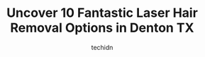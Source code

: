 ---
layout: ampstory
image: https://i0.wp.com/www.depkes.org/wp-content/uploads/2023/06/laser-hair-removal-0-in-denton-tx-1685819952.jpeg?resize=640,853
author: techidn
featured: false
description: Discover the impressive array of Laser Hair Removal options in Denton TX, where you can find 10 of the largest Laser Hair Removal establishments in the area. From renowned classics to hidden
title: Uncover 10 Fantastic Laser Hair Removal Options in Denton TX
cover:
   title: Uncover 10 Fantastic Laser Hair Removal Options in Denton TX
   subtitle: Rickpate
   background: https://www.depkes.org/wp-content/uploads/2023/06/laser-hair-removal-0-in-denton-tx-1685819952.jpeg

pages: 
 - layout: thirds
   top: <h1>#1 Milan Laser Hair Removal</h1>
   bottom: "<p>I researched several laser hair removal places in Denton and really impressed with Milan. My friend is also laser tech (in another city) and suggested I check out Milan b</p>"
   background: https://www.depkes.org/wp-content/uploads/2023/06/laser-hair-removal-1-in-denton-tx-1685819954.jpeg
   backgroundblur: true
 - layout: thirds
   top: <h1>#2 Laser Loft Denton</h1>
   bottom: "<p>I have been going here for years at this point, and honestly having their membership is the best investment I have ever made. The staff is always warm and welcoming, good</p>"
   background: https://www.depkes.org/wp-content/uploads/2023/06/laser-hair-removal-2-in-denton-tx-1685819954.jpeg
   cta:
      link: https://www.depkes.org/blog/uncover-10-fantastic-laser-hair-removal-options-in-denton-tx/
      text: Uncover 10 Fantastic Laser Hair Removal Options in Denton TX
 - layout: thirds
   top: <h1>#3 SKIN CABINET</h1>
   bottom: "<p>505 S Locust St, Denton, TX 76201, United States</p>"
   background: https://www.depkes.org/wp-content/uploads/2023/06/laser-hair-removal-3-in-denton-tx-1685819954.jpeg
   cta:
      link: https://www.depkes.org/blog/uncover-10-fantastic-laser-hair-removal-options-in-denton-tx/
      text: Uncover 10 Fantastic Laser Hair Removal Options in Denton TX
 - layout: thirds
   top: <h1>#4 European Wax Center</h1>
   bottom: "<p>1800 S Loop 288 Suite 205A, Denton, TX 76205, United States</p>"
   background: https://images.unsplash.com/photo-1484589065579-248aad0d8b13?ixlib=rb-4.0.3&ixid=MnwxMjA3fDB8MHxwaG90by1wYWdlfHx8fGVufDB8fHx8&auto=format&fit=crop&w=640&h=853&q=80
   cta:
      link: https://www.depkes.org/blog/uncover-10-fantastic-laser-hair-removal-options-in-denton-tx/
      text: Uncover 10 Fantastic Laser Hair Removal Options in Denton TX
 - layout: thirds
   top: <h1>#5 Composure Aesthetics</h1>
   bottom: "<p>220 E Sycamore St, Denton, TX 76201, United States</p>"
   background: https://images.unsplash.com/photo-1613843873231-1447db182f97?ixlib=rb-4.0.3&ixid=MnwxMjA3fDB8MHxwaG90by1wYWdlfHx8fGVufDB8fHx8&auto=format&fit=crop&w=640&h=853&q=80
   cta:
      link: https://www.depkes.org/blog/uncover-10-fantastic-laser-hair-removal-options-in-denton-tx/
      text: Uncover 10 Fantastic Laser Hair Removal Options in Denton TX
 - layout: thirds
   top: <h1>#6 Bellissima Skin Care & Waxing ( Located In The TraKlo Salon)</h1>
   bottom: "<p>4210 I-35 Frontage Rd, Denton, TX 76207, United States</p>"
   background: https://images.unsplash.com/photo-1614648718611-0635f29016cb?ixlib=rb-4.0.3&ixid=MnwxMjA3fDB8MHxwaG90by1wYWdlfHx8fGVufDB8fHx8&auto=format&fit=crop&w=640&h=853&q=80
   cta:
      link: https://www.depkes.org/blog/uncover-10-fantastic-laser-hair-removal-options-in-denton-tx/
      text: Uncover 10 Fantastic Laser Hair Removal Options in Denton TX
 - layout: thirds
   top: <h1>#7 Restore YOUth Med Spa</h1>
   bottom: "<p>3630 FM2181 Ste 119, Hickory Creek, TX 75065, United States</p>"
   background: https://images.unsplash.com/photo-1608411404720-c8f0417bcdba?ixlib=rb-4.0.3&ixid=MnwxMjA3fDB8MHxwaG90by1wYWdlfHx8fGVufDB8fHx8&auto=format&fit=crop&w=640&h=853&q=80
   cta:
      link: https://www.depkes.org/blog/uncover-10-fantastic-laser-hair-removal-options-in-denton-tx/
      text: Uncover 10 Fantastic Laser Hair Removal Options in Denton TX
 - layout: thirds
   middle: Continue reading...
   background: https://images.unsplash.com/photo-1524169358666-79f22534bc6e?ixlib=rb-4.0.3&ixid=MnwxMjA3fDB8MHxwaG90by1wYWdlfHx8fGVufDB8fHx8&auto=format&fit=crop&w=640&h=853&q=80
   cta:
      link: https://www.depkes.org/blog/uncover-10-fantastic-laser-hair-removal-options-in-denton-tx/
      text: Uncover 10 Fantastic Laser Hair Removal Options in Denton TX
      
---